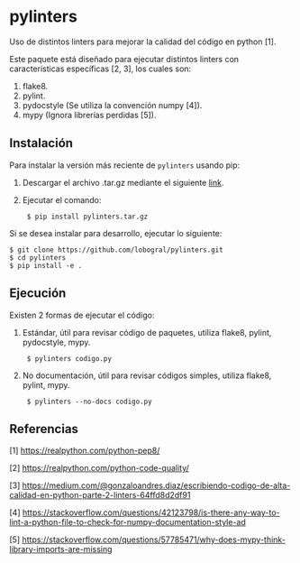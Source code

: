 # pylinters

Uso de distintos linters para mejorar la calidad del código en python [1].

Este paquete está diseñado para ejecutar distintos linters con características
específicas [2, 3], los cuales son:

1. flake8.
2. pylint.
3. pydocstyle (Se utiliza la convención numpy [4]).
4. mypy (Ignora librerías perdidas [5]).

## Instalación

Para instalar la versión más reciente de ``pylinters`` usando pip:

1. Descargar el archivo .tar.gz mediante el siguiente [link](https://github.com/lobogral/pylinters/releases/latest/download/pylinters.tar.gz).

2. Ejecutar el comando:

        $ pip install pylinters.tar.gz

Si se desea instalar para desarrollo, ejecutar lo siguiente:

    $ git clone https://github.com/lobogral/pylinters.git
    $ cd pylinters
    $ pip install -e .

## Ejecución

Existen 2 formas de ejecutar el código:

1. Estándar, útil para revisar código de paquetes, utiliza flake8, pylint, pydocstyle, mypy.

        $ pylinters codigo.py
    
2. No documentación, útil para revisar códigos simples, utiliza flake8, pylint, mypy.

        $ pylinters --no-docs codigo.py

## Referencias
[1] https://realpython.com/python-pep8/

[2] https://realpython.com/python-code-quality/

[3] https://medium.com/@gonzaloandres.diaz/escribiendo-codigo-de-alta-calidad-en-python-parte-2-linters-64ffd8d2df91

[4] https://stackoverflow.com/questions/42123798/is-there-any-way-to-lint-a-python-file-to-check-for-numpy-documentation-style-ad

[5] https://stackoverflow.com/questions/57785471/why-does-mypy-think-library-imports-are-missing
